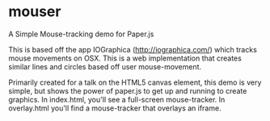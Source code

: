 # mouser
A Simple Mouse-tracking demo for Paper.js


This is based off the app IOGraphica (http://iographica.com/) which tracks mouse movements on OSX. This is a web implementation that creates similar lines and circles based off user mouse-movement. 

Primarily created for a talk on the HTML5 canvas element, this demo is very simple, but shows the power of paper.js to get up and running to create graphics. In index.html, you'll see a full-screen mouse-tracker. In overlay.html you'll find a mouse-tracker that overlays an iframe.
